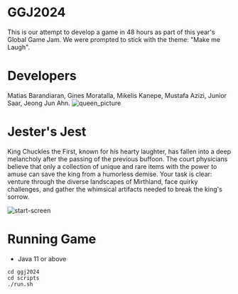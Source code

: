 # GGJ2024

This is our attempt to develop a game in 48 hours as part of this year's Global Game Jam. We were prompted to stick with the theme: "Make me Laugh". 

# Developers

Matias Barandiaran, Gines Moratalla, Mikelis Kanepe, Mustafa Azizi, Junior Saar, Jeong Jun Ahn. ![queen_picture](https://github.com/m4mbo/ggj2024/assets/115642529/80ffb32f-24a8-4c22-8e6e-50e44f91098e)

# Jester's Jest

King Chuckles the First, known for his hearty laughter, has fallen into a deep melancholy after the passing of the previous buffoon. The court physicians believe that only a collection of unique and rare items with the power to amuse can save the king from a humorless demise. Your task is clear: venture through the diverse landscapes of Mirthland, face quirky challenges, and gather the whimsical artifacts needed to break the king's sorrow.

![start-screen](https://github.com/m4mbo/ggj2024/assets/115642529/eec31c7f-8db6-4df8-8903-e8d0baff7793)

# Running Game
- Java 11 or above
```
cd ggj2024
cd scripts
./run.sh
```
